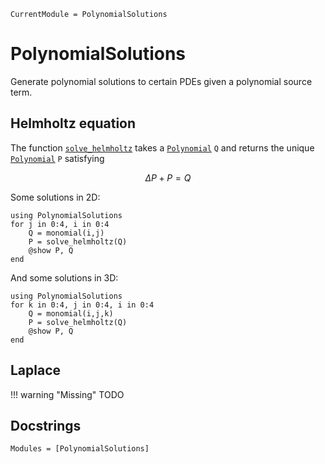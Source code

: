 ```@meta
CurrentModule = PolynomialSolutions
```

# PolynomialSolutions

Generate polynomial solutions to certain PDEs given a polynomial source term.

## Helmholtz equation

The function [`solve_helmholtz`](@ref) takes a [`Polynomial`](@ref) `Q` and
returns the unique [`Polynomial`](@ref) `P` satisfying

```math
    \Delta P + P = Q
```

Some solutions in 2D:

```@example
using PolynomialSolutions
for j in 0:4, i in 0:4
    Q = monomial(i,j)
    P = solve_helmholtz(Q)
    @show P, Q
end
```

And some solutions in 3D:

```@example
using PolynomialSolutions
for k in 0:4, j in 0:4, i in 0:4
    Q = monomial(i,j,k)
    P = solve_helmholtz(Q)
    @show P, Q
end
```

## Laplace

!!! warning "Missing"
    TODO

## Docstrings

```@autodocs
Modules = [PolynomialSolutions]
```
